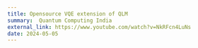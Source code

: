 ```yaml
---
title: Opensource VQE extension of QLM
summary:  Quantum Computing India  
external_link: https://www.youtube.com/watch?v=NkRFcn4LuNs
date: 2024-05-05
---
```

